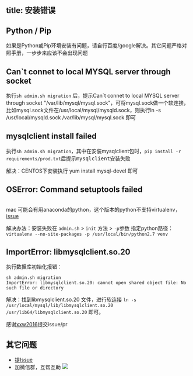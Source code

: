 title: 安装错误
---

## Python / Pip
如果是Python或Pip环境安装有问题，请自行百度/google解决。其它问题严格对照手册，一步步来应该不会出现问题


## Can`t connet to local MYSQL server through socket
执行`sh admin.sh migration` 后，提示Can`t connet to local MYSQL server through socket "/var/lib/mysql/mysql.sock"，可将mysql.sock做一个软连接，比如mysql.sock文件在/usr/local/mysql/mysqld.sock，则执行ln -s /usr/local/mysqld.sock /var/lib/mysql/mysql.sock 即可

## mysqlclient install failed
执行`sh admin.sh migration`，其中在安装mysqlclient包时，`pip install -r requirements/prod.txt`<kbd>后提示mysqlclient安装失败</kbd>

解决：CENTOS下安装执行 yum install mysql-devel 即可

## OSError: Command  setuptools failed
```OSError: Command venv/bin/python - setuptools pip wheel failed with error code 1
```
mac 可能会有用anaconda的python，这个版本的python不支持virtualenv，[issue](https://github.com/pypa/virtualenv/issues/788)

解决办法：安装失败在 `admin.sh` > `init` 方法 > `-p`参数 指定python路径：
`virtualenv --no-site-packages -p /usr/local/bin/python2.7 venv`

## ImportError: libmysqlclient.so.20
执行数据库初始化报错：
```
sh admin.sh migration
ImportError: libmysqlclient.so.20: cannot open shared object file: No such file or directory
```
解决：找到libmysqlclient.so.20 文件，进行软连接 `ln -s /usr/local/mysql/lib/libmysqlclient.so.20 /usr/lib64/libmysqlclient.so.20` 即可。

感谢[xxw2016](https://github.com/xxw2016)提交issue/pr

## 其它问题
- [提Issue](https://github.com/meolu/walle-web/issues/new/choose)
- 加微信群，互帮互助
![](/docs/2/zh-cn/static/group-wechat.jpg)
